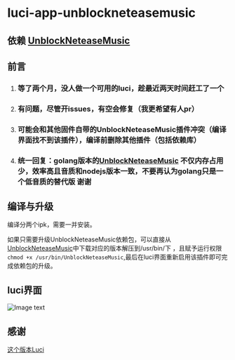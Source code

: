 # luci-app-unblockneteasemusic

## 依赖 [UnblockNeteaseMusic](https://github.com/cnsilvan/UnblockNeteaseMusic)

## 前言

1. ### 等了两个月，没人做一个可用的luci，趁最近两天时间赶工了一个

2. ### 有问题，尽管开issues，有空会修复（我更希望有人pr）

3. ### 可能会和其他固件自带的UnblockNeteaseMusic插件冲突（编译界面找不到该插件），编译前删除其他插件（包括依赖库）

4. ### 统一回复：golang版本的[UnblockNeteaseMusic](https://github.com/cnsilvan/UnblockNeteaseMusic) 不仅内存占用少，效率高且音质和nodejs版本一致，不要再认为golang只是一个低音质的替代版 谢谢

## 编译与升级

编译分两个ipk，需要一并安装。

如果只需要升级UnblockNeteaseMusic依赖包，可以直接从[UnblockNeteaseMusic](https://github.com/cnsilvan/UnblockNeteaseMusic/releases)中下载对应的版本解压到/usr/bin/下 ，且赋予运行权限
`chmod +x /usr/bin/UnblockNeteaseMusic`,最后在luci界面重新启用该插件即可完成依赖包的升级。

## luci界面

![Image text](https://raw.githubusercontent.com/cnsilvan/luci-app-unblockneteasemusic/master/pic/1.png)

## 感谢

  [这个版本Luci](https://github.com/project-openwrt/luci-app-unblockneteasemusic)
